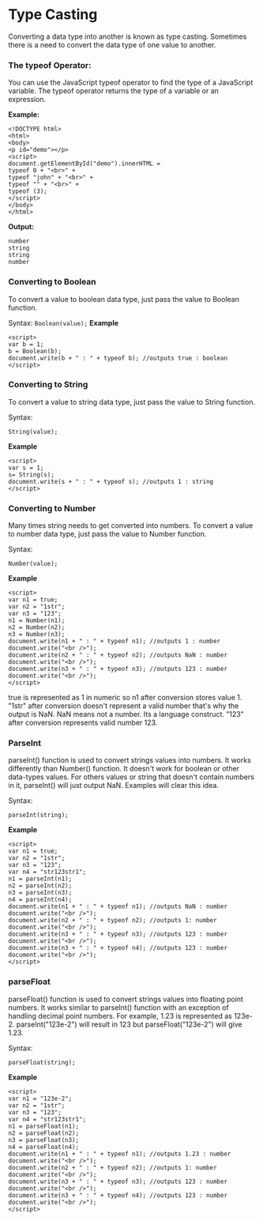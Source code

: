 # Type Casting

Converting a data type into another is known as type casting. Sometimes there is a need to convert the data type of one value to another.

### The typeof Operator:

You can use the JavaScript typeof operator to find the type of a JavaScript variable.
The typeof operator returns the type of a variable or an expression.

**Example:**
```
<!DOCTYPE html>
<html>
<body>
<p id="demo"></p>
<script>
document.getElementById("demo").innerHTML = 
typeof 0 + "<br>" + 
typeof "john" + "<br>" +
typeof "" + "<br>" +
typeof (3);
</script>
</body>
</html>
```
**Output:**
```
number
string
string
number
```
### Converting to Boolean

To convert a value to boolean data type, just pass the value to Boolean function.

Syntax:
```Boolean(value);```
**Example**
```
<script>
var b = 1;
b = Boolean(b);
document.write(b + " : " + typeof b); //outputs true : boolean
</script>
```
### Converting to String

To convert a value to string data type, just pass the value to String function.

Syntax:
```
String(value);
```
**Example**
```
<script>
var s = 1;
s= String(s);
document.write(s + " : " + typeof s); //outputs 1 : string
</script>
```
### Converting to Number

Many times string needs to get converted into numbers. To convert a value to number data type, just pass the value to Number function.

Syntax:
```
Number(value);
```
**Example**
```
<script>
var n1 = true;
var n2 = "1str";
var n3 = "123";
n1 = Number(n1);
n2 = Number(n2);
n3 = Number(n3);
document.write(n1 + " : " + typeof n1); //outputs 1 : number
document.write("<br />");
document.write(n2 + " : " + typeof n2); //outputs NaN : number
document.write("<br />");
document.write(n3 + " : " + typeof n3); //outputs 123 : number
document.write("<br />");
</script>
```
true is represented as 1 in numeric so n1 after conversion stores value 1.
"1str" after conversion doesn't represent a valid number that's why the output is NaN. NaN means not a number. Its a language construct.
"123" after conversion represents valid number 123.

### ParseInt

parseInt() function is used to convert strings values into numbers. It works differently than Number() function. It doesn't work for boolean or other data-types values. For others values or string that doesn't contain numbers in it, parseInt() will just output NaN. Examples will clear this idea.

Syntax:
```
parseInt(string);
```
**Example**
```
<script>
var n1 = true;
var n2 = "1str";
var n3 = "123";
var n4 = "str123str1";
n1 = parseInt(n1);
n2 = parseInt(n2);
n3 = parseInt(n3);
n4 = parseInt(n4);
document.write(n1 + " : " + typeof n1); //outputs NaN : number
document.write("<br />");
document.write(n2 + " : " + typeof n2); //outputs 1: number
document.write("<br />");
document.write(n3 + " : " + typeof n3); //outputs 123 : number
document.write("<br />");
document.write(n3 + " : " + typeof n4); //outputs 123 : number
document.write("<br />");
</script>
```
### parseFloat

parseFloat() function is used to convert strings values into floating point numbers. It works similar to parseInt() function with an exception of handling decimal point numbers. For example, 1.23 is represented as 123e-2. parseInt("123e-2") will result in 123 but parseFloat("123e-2") will give 1.23.

Syntax:
```
parseFloat(string);
```
**Example**
```
<script>
var n1 = "123e-2";
var n2 = "1str";
var n3 = "123";
var n4 = "str123str1";
n1 = parseFloat(n1);
n2 = parseFloat(n2);
n3 = parseFloat(n3);
n4 = parseFloat(n4);
document.write(n1 + " : " + typeof n1); //outputs 1.23 : number
document.write("<br />");
document.write(n2 + " : " + typeof n2); //outputs 1: number
document.write("<br />");
document.write(n3 + " : " + typeof n3); //outputs 123 : number
document.write("<br />");
document.write(n3 + " : " + typeof n4); //outputs 123 : number
document.write("<br />");
</script>
```

